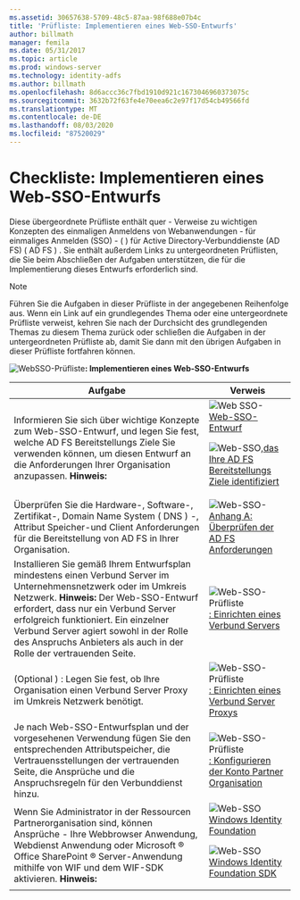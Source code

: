 ```yaml
---
ms.assetid: 30657638-5709-48c5-87aa-98f688e07b4c
title: 'Prüfliste: Implementieren eines Web-SSO-Entwurfs'
author: billmath
manager: femila
ms.date: 05/31/2017
ms.topic: article
ms.prod: windows-server
ms.technology: identity-adfs
ms.author: billmath
ms.openlocfilehash: 8d6accc36c7fbd1910d921c1673046960373075c
ms.sourcegitcommit: 3632b72f63fe4e70eea6c2e97f17d54cb49566fd
ms.translationtype: MT
ms.contentlocale: de-DE
ms.lasthandoff: 08/03/2020
ms.locfileid: "87520029"
---
```

# <a name="checklist-implementing-a-web-sso-design"></a>Checkliste: Implementieren eines Web-SSO-Entwurfs

Diese übergeordnete Prüfliste enthält quer \- Verweise zu wichtigen Konzepten des einmaligen Anmeldens von Webanwendungen \- für einmaliges Anmelden (SSO) \- \( \) für Active Directory-Verbunddienste (AD FS) \( AD FS \) . Sie enthält außerdem Links zu untergeordneten Prüflisten, die Sie beim Abschließen der Aufgaben unterstützen, die für die Implementierung dieses Entwurfs erforderlich sind.

> [!NOTE]
> Führen Sie die Aufgaben in dieser Prüfliste in der angegebenen Reihenfolge aus. Wenn ein Link auf ein grundlegendes Thema oder eine untergeordnete Prüfliste verweist, kehren Sie nach der Durchsicht des grundlegenden Themas zu diesem Thema zurück oder schließen die Aufgaben in der untergeordneten Prüfliste ab, damit Sie dann mit den übrigen Aufgaben in dieser Prüfliste fortfahren können.

![WebSSO-Prüfliste](media/2b05dce3-938f-4168-9b8f-1f4398cbdb9b.gif)**: Implementieren eines Web-SSO-Entwurfs**

|Aufgabe|Verweis|
|--------|-------------|
|Informieren Sie sich über wichtige Konzepte zum Web-SSO-Entwurf, und legen Sie fest, welche AD FS Bereitstellungs Ziele Sie verwenden können, um diesen Entwurf an die Anforderungen Ihrer Organisation anzupassen. **Hinweis:**|![Web SSO-](media/faa393df-4856-4431-9eda-4f4e5be72a90.gif)[Web-SSO-Entwurf](/previous-versions/windows/it-pro/windows-server-2012-R2-and-2012/dd807033(v=ws.11))<p>![Web-SSO,](media/faa393df-4856-4431-9eda-4f4e5be72a90.gif)[das Ihre AD FS Bereitstellungs Ziele identifiziert](../design/identifying-your-ad-fs-deployment-goals.md)|
|Überprüfen Sie die Hardware-, Software-, Zertifikat-, Domain Name System \( DNS \) -, Attribut Speicher-und Client Anforderungen für die Bereitstellung von AD FS in Ihrer Organisation.|![Web-SSO-](media/faa393df-4856-4431-9eda-4f4e5be72a90.gif)[Anhang A: Überprüfen der AD FS Anforderungen](/previous-versions/windows/it-pro/windows-server-2012-R2-and-2012/ff678034(v=ws.11))|
|Installieren Sie gemäß Ihrem Entwurfsplan mindestens einen Verbund Server im Unternehmensnetzwerk oder im Umkreis Netzwerk. **Hinweis:** Der Web-SSO-Entwurf erfordert, dass nur ein Verbund Server erfolgreich funktioniert. Ein einzelner Verbund Server agiert sowohl in der Rolle des Anspruchs Anbieters als auch in der Rolle der vertrauenden Seite.|![Web-SSO-Prüfliste](media/bc6cea1a-1c6c-4124-8c8f-1df5adfe8c88.gif)[: Einrichten eines Verbund Servers](Checklist--Setting-Up-a-Federation-Server.md)|
|\(Optional \) : Legen Sie fest, ob Ihre Organisation einen Verbund Server Proxy im Umkreis Netzwerk benötigt.|![Web-SSO-Prüfliste](media/bc6cea1a-1c6c-4124-8c8f-1df5adfe8c88.gif)[: Einrichten eines Verbund Server Proxys](Checklist--Setting-Up-a-Federation-Server-Proxy.md)|
|Je nach Web-SSO-Entwurfsplan und der vorgesehenen Verwendung fügen Sie den entsprechenden Attributspeicher, die Vertrauensstellungen der vertrauenden Seite, die Ansprüche und die Anspruchsregeln für den Verbunddienst hinzu.|![Web-SSO-Prüfliste](media/bc6cea1a-1c6c-4124-8c8f-1df5adfe8c88.gif)[: Konfigurieren der Konto Partner Organisation](Checklist--Configuring-the-Account-Partner-Organization.md)|
|Wenn Sie Administrator in der Ressourcen Partnerorganisation sind, können Ansprüche \- Ihre Webbrowser Anwendung, Webdienst Anwendung oder Microsoft &reg; Office SharePoint &reg; Server-Anwendung mithilfe von WIF und dem WIF-SDK aktivieren. **Hinweis:**|![Web-SSO](media/faa393df-4856-4431-9eda-4f4e5be72a90.gif)[Windows Identity Foundation](https://go.microsoft.com/fwlink/?LinkId=122266)<p>![Web-SSO](media/faa393df-4856-4431-9eda-4f4e5be72a90.gif)[Windows Identity Foundation SDK](https://go.microsoft.com/fwlink/?LinkId=122266)|
